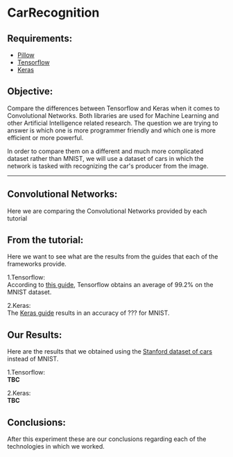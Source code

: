 # CarRecognition      


## Requirements:
  - [Pillow][pillow_link]
  - [Tensorflow][tensorflow_link]
  - [Keras][keras_link]


## Objective:
Compare the differences between Tensorflow and Keras when it comes to Convolutional Networks. Both libraries are used for Machine Learning and other Artificial Intelligence related research.
The question we are trying to answer is which one is more programmer friendly and which one is more efficient or more powerful.

In order to compare them on a different and much more complicated dataset rather than MNIST, we will use a dataset of cars in which the network is tasked with recognizing the car's producer from the image.

***

## Convolutional Networks:
  Here we are comparing the Convolutional Networks provided by each tutorial    

## From the tutorial:  

  Here we want to see what are the results from the guides that each of the frameworks provide.  

1.Tensorflow:  
  According to [this guide][tf_guide], Tensorflow obtains an average of 99.2% on the MNIST dataset.  

2.Keras:  
  The [Keras guide][k_guide] results in an accuracy of ??? for MNIST.   


## Our Results:  
Here are the results that we obtained using the [Stanford dataset of cars][cars_data] instead of MNIST.

1.Tensorflow:  
  **TBC**

2.Keras:  
  **TBC**


## Conclusions:  
After this experiment these are our conclusions regarding each of the technologies in which we worked.  

  [tensorflow_link]:https://www.tensorflow.org/
  [keras_link]: https://keras.io/
  [pillow_link]: http://pillow.readthedocs.io/en/4.3.x/
  [tf_guide]: https://www.tensorflow.org/get_started/mnist/pros
  [k_guide]: https://elitedatascience.com/keras-tutorial-deep-learning-in-python
  [cars_data]: http://ai.stanford.edu/~jkrause/cars/car_dataset.html
